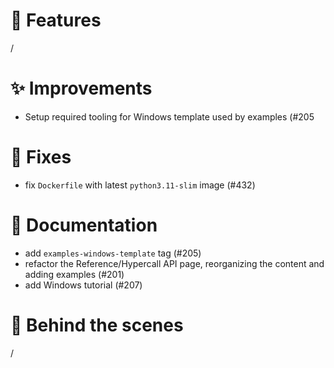 # 🌟 Features

/

# ✨ Improvements

- Setup required tooling for Windows template used by examples (#205

# 🔧 Fixes

- fix `Dockerfile` with latest `python3.11-slim` image (#432)

# 📖 Documentation


- add `examples-windows-template` tag (#205)
- refactor the Reference/Hypercall API page, reorganizing the content and adding examples (#201)
- add Windows tutorial (#207)

# 🧰 Behind the scenes

/
